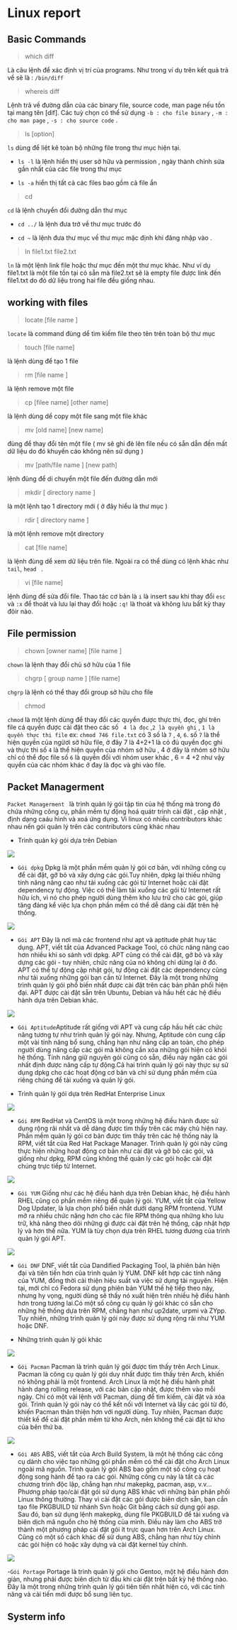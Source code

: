 # Linux report 
## Basic Commands

> which diff

Là câu lệnh để xác định vị trí của programs. Như trong ví dụ trên kết quả trả về sẽ là : ` /bin/diff `

> whereis diff

Lệnh trả về đường dẫn của các binary file, source code, man page nếu tồn tại mang tên [dif]. Các tuỳ chọn có thể sử dụng  ` -b : cho file binary ` , ` -m : cho man page ` , ` -s : cho source code ` .

> ls [option] 

` ls ` dùng để liệt kê toàn bộ những file trong thư mục hiện tại.

- ` ls -l ` là lệnh hiển thị user sở hữu và permission , ngày thành chỉnh sửa gần nhất của các file trong thư mục 

- ` ls -a ` hiển thị tất cả các files bao gồm cả file ẩn 

> cd 

` cd ` là lệnh chuyển đổi đường dẫn thư mục 

- ` cd ../ ` là lệnh đưa trở về thư mục trước đó 

- ` cd ~ ` là lệnh đưa thư mục về thư mục mặc định khi đăng nhập vào .

> ln file1.txt file2.txt

` ln ` là một lệnh link file hoặc thư mục đến một thư mục khác. Như ví dụ file1.txt là một file tồn tại có sẵn mà file2.txt sẽ là empty file được link đến file1.txt do đó dữ liệu trong hai file đều giống nhau.

## working with files 

> locate [file name ]

` locate ` là command đùng dể tìm kiếm file theo tên trên toàn bộ thư mục 

> touch [file name]
 
là lệnh dùng để tạo 1 file 

> rm [file name ]

là lệnh remove một file 

>cp [filee name] [other name]

là lệnh dùng dể copy một file sang một file khác

> mv [old name] [new name]

đùng để thay đổi tên một file ( mv sẽ ghi đè lên file nếu có sẵn dẫn đến mất dữ liệu do đó khuyến cáo không nên sử dụng ) 

> mv [path/file name ] [new path]

lệnh đùng để di chuyển một file đến đường dẫn mới 

> mkdir [ directory name ]

là một lệnh tạo 1 directory mới ( ở đây hiểu là thư mục ) 

> rdir [ dỉrectory name ] 

là một lệnh remove một directory 

> cat [file name]

là lệnh đùng dể xem dữ liệu trên file. Ngoài ra có thể dùng có lệnh khác như ` tail `, `head ` .
 
> vi [file name]

lệnh đùng để sửa đổi file. Thao tác cơ bản là ` i ` là insert sau khi thay đổi ` esc ` và ` :x ` để thoát và lưu lại thay đổi hoặc ` :q! ` là thoát và không lưu bất kỳ thay đôir nào.
## File permission 

> chown [owner name] [file name ]

` chown ` là lệnh thay đổi chủ sở hữu của 1 file 

> chgrp [ group name ] [file name]

` chgrp ` là lệnh có thể thay đổi group sở hữu cho file 

> chmod 

` chmod ` là một lệnh dùng để thay đổi các quyền được thực thi, đọc, ghi trên file 
cá quyền được cài đặt theo các số `  4 là đọc ` ,` 2 là quyền ghi ` , ` 1 là quyền thực thi file `
ex: ` chmod 746 file.txt ` có 3 số là ` 7 ` , ` 4 `, ` 6 `.
số ` 7 ` là thể hiện quyền của ngừơi sở hữu file, ở đây 7 là 4+2+1 là có đủ quyền đọc ghi và thực thi 
số ` 4 ` là thể hiện quyền của nhóm sở hữu , 4 ở đây là nhóm sở hữu chỉ có thể đọc file 
số ` 6 ` là quyền đối với nhóm user khác , 6 = 4 +2 như vậy quyền của các nhóm khác ở đay là đọc và ghi vào file.

## Packet Managerment

`Packet Managerment ` là trình quản lý gói tập tin của hệ thống mà trong đó chứa những công cụ, phần mềm tự động hoá quátr trình cài đặt , cập nhật , định dạng caáu hình và xoá ứng dụng.
Vì linux có nhiều contributors khác nhau nến gói quản lý trên các contributors cũng khác nhau 

- Trình quản ký gói dựa trên Debian 
<img src="https://st.quantrimang.com/photos/image/2019/05/20/trinh-quan-ly-goi-linux-pho-bien-nhat-2.jpg">

 - ` Gói dpkg ` Dpkg là một phần mềm quản lý gói cơ bản, với những công cụ để cài đặt, gỡ bỏ và xây dựng các gói.Tuy nhiên, dpkg lại thiếu những tính năng nâng cao như tải xuống các gói từ Internet hoặc cài đặt dependency tự động. Việc có thể làm tải xuống các gói từ Internet rất hữu ích, vì nó cho phép người dùng thêm kho lưu trữ cho các gói, giúp tăng đáng kể việc lựa chọn phần mềm có thể dễ dàng cài đặt trên hệ thống.
<img src="https://st.quantrimang.com/photos/image/2019/05/20/trinh-quan-ly-goi-linux-pho-bien-nhat-3.jpg">

 - ` Gói APT ` Đây là nơi mà các frontend như apt và aptitude phát huy tác dụng. APT, viết tắt của Advanced Package Tool, có chức năng nâng cao hơn nhiều khi so sánh với dpkg. APT cũng có thể cài đặt, gỡ bỏ và xây dựng các gói - tuy nhiên, chức năng của nó không chỉ dừng lại ở đó. APT có thể tự động cập nhật gói, tự động cài đặt các dependency cũng như tải xuống những gói bạn cần từ Internet. Đây là một trong những trình quản lý gói phổ biến nhất được cài đặt trên các bản phân phối hiện đại. APT được cài đặt sẵn trên Ubuntu, Debian và hầu hết các hệ điều hành dựa trên Debian khác.
<img src="https://st.quantrimang.com/photos/image/2019/05/20/trinh-quan-ly-goi-linux-pho-bien-nhat-4.jpg">

 - ` Gói Aptitude `Aptitude rất giống với APT và cung cấp hầu hết các chức năng tương tự như trình quản lý gói này. Nhưng, Aptitude còn cung cấp một vài tính năng bổ sung, chẳng hạn như nâng cấp an toàn, cho phép người dùng nâng cấp các gói mà không cần xóa những gói hiện có khỏi hệ thống. Tính năng giữ nguyên gói cũng có sẵn, điều này ngăn các gói nhất định được nâng cấp tự động.Cả hai trình quản lý gói này thực sự sử dụng dpkg cho các hoạt động cơ bản và chỉ sử dụng phần mềm của riêng chúng để tải xuống và quản lý gói.

- Trình quản lý gói dựa trên RedHat Enterprise Linux
<img src="https://st.quantrimang.com/photos/image/2019/05/20/trinh-quan-ly-goi-linux-pho-bien-nhat-5.jpg">

 - ` Gói RPM ` RedHat và CentOS là một trong những hệ điều hành được sử dụng rộng rãi nhất và dễ dàng được tìm thấy trên các máy chủ hiện nay. Phần mềm quản lý gói cơ bản được tìm thấy trên các hệ thống này là RPM, viết tắt của Red Hat Package Manager. Trình quản lý gói này cũng thực hiện những hoạt động cơ bản như cài đặt và gỡ bỏ các gói, và giống như dpkg, RPM cũng không thể quản lý các gói hoặc cài đặt chúng trực tiếp từ Internet.
<img src="https://st.quantrimang.com/photos/image/2019/05/20/trinh-quan-ly-goi-linux-pho-bien-nhat-6.jpg">

 - ` Gói YUM ` Giống như các hệ điều hành dựa trên Debian khác, hệ điều hành RHEL cũng có phần mềm riêng để quản lý gói. YUM, viết tắt của Yellow Dog Updater, là lựa chọn phổ biến nhất dưới dạng RPM frontend. YUM mở ra nhiều chức năng hơn cho các file RPM thông qua những kho lưu trữ, khả năng theo dõi những gì được cài đặt trên hệ thống, cập nhật hợp lý và hơn thế nữa. YUM là tùy chọn dựa trên RHEL tương đương của trình quản lý gói APT.
<img src="https://st.quantrimang.com/photos/image/2019/05/20/trinh-quan-ly-goi-linux-pho-bien-nhat-7.jpg">

 - ` Gói DNF ` DNF, viết tắt của Dandified Packaging Tool, là phiên bản hiện đại và tiên tiến hơn của trình quản lý YUM. DNF kết hợp các tính năng của YUM, đồng thời cải thiện hiệu suất và việc sử dụng tài nguyên. Hiện tại, mới chỉ có Fedora sử dụng phiên bản YUM thế hệ tiếp theo này, nhưng hy vọng, người dùng sẽ thấy nó xuất hiện trên nhiều hệ điều hành hơn trong tương lai.Có một số công cụ quản lý gói khác có sẵn cho những hệ thống dựa trên RPM, chẳng hạn như up2date, urpmi và ZYpp. Tuy nhiên, những trình quản lý gói này được sử dụng rộng rãi như YUM hoặc DNF.

- Những trình quản lý gói khác 
<img src="https://st.quantrimang.com/photos/image/2019/05/20/trinh-quan-ly-goi-linux-pho-bien-nhat-8.jpg">

 - ` Gói Pacman ` Pacman là trình quản lý gói được tìm thấy trên Arch Linux. Pacman là công cụ quản lý gói duy nhất được tìm thấy trên Arch, khiến nó không phải là một frontend. Arch Linux là một hệ điều hành phát hành dạng rolling release, với các bản cập nhật, được thêm vào mỗi ngày. Chỉ có một vài lệnh với Pacman, dùng để tìm kiếm, cài đặt và xóa gói. Trình quản lý gói này có thể kết nối với Internet và lấy các gói từ đó, khiến Pacman thân thiện hơn với người dùng. Tuy nhiên, Pacman được thiết kế để cài đặt phần mềm từ kho Arch, nên không thể cài đặt từ kho của bên thứ ba. 
<img src="https://st.quantrimang.com/photos/image/2019/05/20/trinh-quan-ly-goi-linux-pho-bien-nhat-9.jpg">

 - ` Gói ABS ` ABS, viết tắt của Arch Build System, là một hệ thống các công cụ dành cho việc tạo những gói phần mềm có thể cài đặt cho Arch Linux ngoài mã nguồn. Trình quản lý gói ABS bao gồm một số công cụ hoạt động song hành để tạo ra các gói. Những công cụ này là tất cả các chương trình độc lập, chẳng hạn như makepkg, pacman, asp, v.v... Phương pháp tạo/cài đặt gói sử dụng ABS khác với những bản phân phối Linux thông thường. Thay vì cài đặt các gói được biên dịch sẵn, bạn cần tạo file PKGBUILD từ nhánh Svn hoặc Git bằng cách sử dụng gói asp. Sau đó, bạn sử dụng lệnh makepkg, dùng file PKGBUILD để tải xuống và biên dịch mã nguồn cho hệ thống của mình. Điều này làm cho ABS trở thành một phương pháp cài đặt gói ít trực quan hơn trên Arch Linux. Cũng có một số cách khác để sử dụng ABS, chẳng hạn như tùy chỉnh các gói hiện có hoặc xây dựng và cài đặt kernel tùy chỉnh.
<img src="https://st.quantrimang.com/photos/image/2019/05/20/trinh-quan-ly-goi-linux-pho-bien-nhat-10.jpg">

 -` Gói Portage ` Portage là trình quản lý gói cho Gentoo, một hệ điều hành đơn giản, nhưng phải được biên dịch từ đầu khi cài đặt trên bất kỳ hệ thống nào. Đây là một trong những trình quản lý gói tiên tiến nhất hiện có, với các tính năng và cải tiến mới được bổ sung liên tục.

## Systerm info
